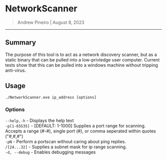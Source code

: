 # NetworkScanner
> Andrew Pineiro | August 8, 2023
---

## Summary
The purpose of this tool is to act as a network discovery scanner, but as a static binary that can be pulled into a low-privledge user computer. Current tests show that this can be pulled into a windows machine without tripping anti-virus.

## Usage

`./NetworkScanner.exe ip_address [options]` 

### Options
`--help,-h` - Displays the help text \
`-p[1-65535]` - [DEFAULT: 1-1000] Supplies a port range for scanning. Accepts a range (#-#), single port (#), or comma seperated within quotes ("#,#,#") \
`-pN` - Perform a portscan without caring about ping replies. \
`/[24...32]` - Supplies a subnet mask for ip range scanning. \
`-d, --debug` - Enables debugging messages